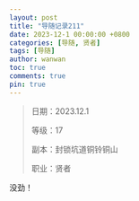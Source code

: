 ```yaml
---
layout: post
title: "导随记录211"
date: 2023-12-1 00:00:00 +0800
categories: [导随, 贤者]
tags: [导随]
author: wanwan
toc: true
comments: true
pin: true
---
```

> 日期：2023.12.1
>
> 等级：17
>
> 副本：封锁坑道铜铃铜山
>
> 职业：贤者

没劲！